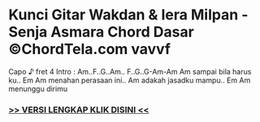 
 # Kunci Gitar Wakdan & Iera Milpan - Senja Asmara Chord Dasar ©ChordTela.com vavvf


Capo ♪ fret 4 Intro : Am..F..G..Am.. F..G..G-Am-Am Am sampai bila harus ku.. Em Am menahan perasaan ini.. Am adakah jasadku mampu.. Em Am menunggu dirimu

###  <a href="https://shortlighzx.web.app?sq=Kunci Gitar Wakdan & Iera Milpan - Senja Asmara Chord Dasar ©ChordTela.com"> >> VERSI LENGKAP KLIK DISINI << </a>
